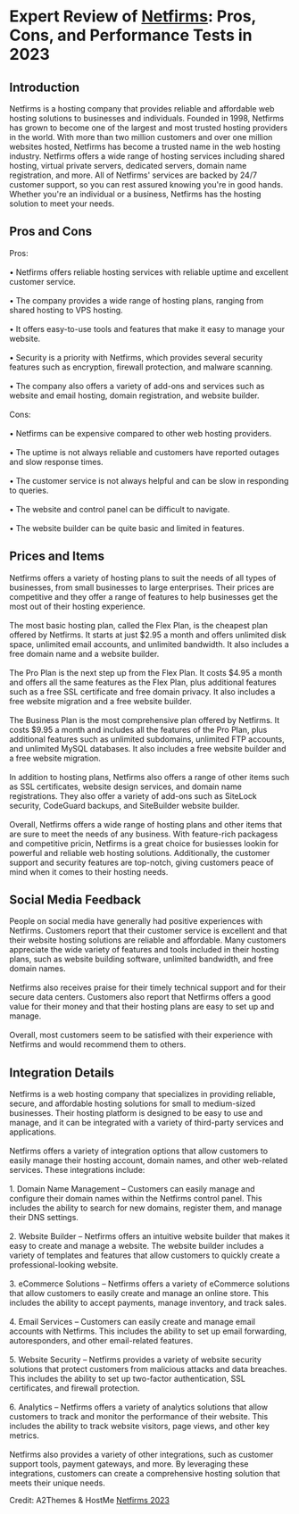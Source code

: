 <h1>Expert Review of <a href="https://a2themes.com/netfirms-reviews">Netfirms</a>: Pros, Cons, and Performance Tests in 2023</h1>
<h2>Introduction</h2>
Netfirms is a hosting company that provides reliable and affordable web hosting solutions to businesses and individuals. Founded in 1998, Netfirms has grown to become one of the largest and most trusted hosting providers in the world. With more than two million customers and over one million websites hosted, Netfirms has become a trusted name in the web hosting industry. Netfirms offers a wide range of hosting services including shared hosting, virtual private servers, dedicated servers, domain name registration, and more. All of Netfirms' services are backed by 24/7 customer support, so you can rest assured knowing you're in good hands. Whether you're an individual or a business, Netfirms has the hosting solution to meet your needs.
<h2>Pros and Cons</h2>
Pros:<br><br>• Netfirms offers reliable hosting services with reliable uptime and excellent customer service.<br><br>• The company provides a wide range of hosting plans, ranging from shared hosting to VPS hosting.<br><br>• It offers easy-to-use tools and features that make it easy to manage your website.<br><br>• Security is a priority with Netfirms, which provides several security features such as encryption, firewall protection, and malware scanning.<br><br>• The company also offers a variety of add-ons and services such as website and email hosting, domain registration, and website builder.<br><br>Cons:<br><br>• Netfirms can be expensive compared to other web hosting providers.<br><br>• The uptime is not always reliable and customers have reported outages and slow response times.<br><br>• The customer service is not always helpful and can be slow in responding to queries.<br><br>• The website and control panel can be difficult to navigate.<br><br>• The website builder can be quite basic and limited in features.
<h2>Prices and Items</h2>
Netfirms offers a variety of hosting plans to suit the needs of all types of businesses, from small businesses to large enterprises. Their prices are competitive and they offer a range of features to help businesses get the most out of their hosting experience. <br><br>The most basic hosting plan, called the Flex Plan, is the cheapest plan offered by Netfirms. It starts at just $2.95 a month and offers unlimited disk space, unlimited email accounts, and unlimited bandwidth. It also includes a free domain name and a website builder. <br><br>The Pro Plan is the next step up from the Flex Plan. It costs $4.95 a month and offers all the same features as the Flex Plan, plus additional features such as a free SSL certificate and free domain privacy. It also includes a free website migration and a free website builder. <br><br>The Business Plan is the most comprehensive plan offered by Netfirms. It costs $9.95 a month and includes all the features of the Pro Plan, plus additional features such as unlimited subdomains, unlimited FTP accounts, and unlimited MySQL databases. It also includes a free website builder and a free website migration. <br><br>In addition to hosting plans, Netfirms also offers a range of other items such as SSL certificates, website design services, and domain name registrations. They also offer a variety of add-ons such as SiteLock security, CodeGuard backups, and SiteBuilder website builder. <br><br>Overall, Netfirms offers a wide range of hosting plans and other items that are sure to meet the needs of any business. With feature-rich packagess and competitive pricin, Netfirms is a great choice for busiesses lookin for powerful and reliable web hosting solutions. Additionally, the customer support and security features are top-notch, giving customers peace of mind when it comes to their hosting needs.
<h2>Social Media Feedback</h2>
People on social media have generally had positive experiences with Netfirms. Customers report that their customer service is excellent and that their website hosting solutions are reliable and affordable. Many customers appreciate the wide variety of features and tools included in their hosting plans, such as website building software, unlimited bandwidth, and free domain names.<br><br>Netfirms also receives praise for their timely technical support and for their secure data centers. Customers also report that Netfirms offers a good value for their money and that their hosting plans are easy to set up and manage.<br><br>Overall, most customers seem to be satisfied with their experience with Netfirms and would recommend them to others.
<h2>Integration Details</h2>
Netfirms is a web hosting company that specializes in providing reliable, secure, and affordable hosting solutions for small to medium-sized businesses. Their hosting platform is designed to be easy to use and manage, and it can be integrated with a variety of third-party services and applications.<br><br>Netfirms offers a variety of integration options that allow customers to easily manage their hosting account, domain names, and other web-related services. These integrations include:<br><br>1. Domain Name Management – Customers can easily manage and configure their domain names within the Netfirms control panel. This includes the ability to search for new domains, register them, and manage their DNS settings.<br><br>2. Website Builder – Netfirms offers an intuitive website builder that makes it easy to create and manage a website. The website builder includes a variety of templates and features that allow customers to quickly create a professional-looking website.<br><br>3. eCommerce Solutions – Netfirms offers a variety of eCommerce solutions that allow customers to easily create and manage an online store. This includes the ability to accept payments, manage inventory, and track sales.<br><br>4. Email Services – Customers can easily create and manage email accounts with Netfirms. This includes the ability to set up email forwarding, autoresponders, and other email-related features.<br><br>5. Website Security – Netfirms provides a variety of website security solutions that protect customers from malicious attacks and data breaches. This includes the ability to set up two-factor authentication, SSL certificates, and firewall protection.<br><br>6. Analytics – Netfirms offers a variety of analytics solutions that allow customers to track and monitor the performance of their website. This includes the ability to track website visitors, page views, and other key metrics.<br><br>Netfirms also provides a variety of other integrations, such as customer support tools, payment gateways, and more. By leveraging these integrations, customers can create a comprehensive hosting solution that meets their unique needs.
<p>Credit: A2Themes & HostMe <a href="https://a2themes.com/netfirms-reviews">Netfirms 2023</a></p>